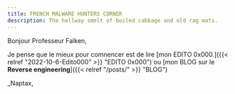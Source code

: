 ```yaml
---
title: FRENCH MALWARE HUNTERS CORNER
description: The hallway smelt of boiled cabbage and old rag mats.
---
```


Bonjour Professeur Falken,

Je pense que le mieux pour comnencer est de lire [mon EDITO 0x000.]({{< relref "2022-10-6-Edito000" >}} "EDITO 0x000") ou [mon BLOG sur le **Reverse engineering**]({{< relref "/posts/" >}} "BLOG") 

_Naptax,
